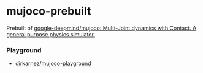 mujoco-prebuilt
===============
Prebuilt of [google-deepmind/mujoco: Multi-Joint dynamics with Contact. A general purpose physics simulator.](https://github.com/google-deepmind/mujoco)

### Playground
- [dirkarnez/mujoco-playground](https://github.com/dirkarnez/mujoco-playground)